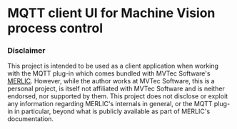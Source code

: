 # MQTT client UI for Machine Vision process control

### Disclaimer

This project is intended to be used as a client application when working with the MQTT plug-in which comes bundled with MVTec Software's [MERLIC][1]. However, while the author works at MVTec Software, this is a personal project, is itself not affiliated with MVTec Software and is neither endorsed, nor supported by them. This project does not disclose or exploit any information regarding MERLIC's internals in general, or the MQTT plug-in in particular, beyond what is publicly available as part of MERLIC's documentation.


[1]: https://www.mvtec.com/products/merlic

